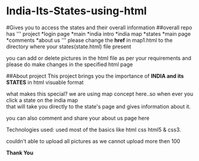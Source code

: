 # India-Its-States-using-html

#Gives you to access the states and their overall information 
##overall repo has 
'''
project
 *login page
 *main
    *india intro
    *india map
    *states
    *main page
 *comments
 *about us
'''
please change the **href** in map1.html to the directory where your states(state.html) file present

you can add or delete pictures in the html file as per your requirements and please do make changes in the specified html page

##About project 
This  project brings you the importance of **INDIA and its STATES** in html visuable format

what makes this special?
we are using map concept here..so when ever you click  a state on the india map  
that will take you directly to the state's page and gives information about it. 

you can also comment and share your about us page  here

Technologies used:
used most of the basics like html css html5 & css3.

couldn't able to upload all pictures as we cannot upload more then 100 


**Thank You**
